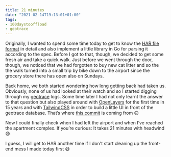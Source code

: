```yaml
---
title: 21 minutes
date: "2021-02-14T19:13:01+01:00"
tags:
- 100daystooffload
- geotrace
---
```


Originally, I wanted to spend some time today to get to know the [HAR file format](https://en.wikipedia.org/wiki/HAR_(file_format)) in detail and also implement a little library in Go for parsing it according to the spec. Before I got to that, though, we decided to get some fresh air and take a quick walk. Just before we went through the door, though, we noticed that we had forgotten to buy new cat litter and so the the walk turned into a small trip by bike down to the airport since the grocery store there has open also on Sundays. 

Back home, we both started wondering how long getting back had taken us. Obviously, none of us had looked at their watch and so I started digging through my [geotrace](https://github.com/zerok/geotrace) logs. Some time later I had not only learnt the answer to that question but also played around with [OpenLayers](https://openlayers.org/) for the first time in 15 years and with [TailwindCSS](https://tailwindcss.com/) in order to build a little UI in front of the geotrace database. That’s where [this commit](https://github.com/zerok/geotrace/commit/44bed10b7c9769604869c0ba45536274e265f331) is coming from 🙃

Now I could finally check when I had left the airport and when I’ve reached the apartment complex. If you’re curious: It takes 21 minutes with headwind 😅

I guess, I will get to HAR another time if I don't start cleaning up the front-end mess I made today first 😅
